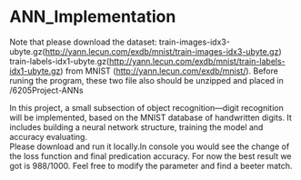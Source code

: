 # ANN_Implementation

Note that please download the dataset:
train-images-idx3-ubyte.gz(http://yann.lecun.com/exdb/mnist/train-images-idx3-ubyte.gz) 
train-labels-idx1-ubyte.gz(http://yann.lecun.com/exdb/mnist/train-labels-idx1-ubyte.gz)
from MNIST (http://yann.lecun.com/exdb/mnist/).
Before runing the program, these two file also should be unzipped and placed in /6205Project-ANNs

In this project, a small subsection of object recognition—digit recognition will be implemented, based on the MNIST database of handwritten digits. It includes building a neural network structure, training the model and accuracy evaluating.  
Please download and run it locally.In console you would see the change of the loss function and final predication accuracy. For now the best result we got is 988/1000. Feel free to modify the parameter and find a beeter match.
